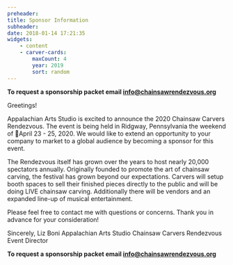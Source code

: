 ```yaml
---
preheader: 
title: Sponsor Information
subheader: 
date: 2018-01-14 17:21:35
widgets:
    - content
    - carver-cards:
        maxCount: 4
        year: 2019
        sort: random
---
```


**To request a sponsorship packet email info@chainsawrendezvous.org**

Greetings!

Appalachian Arts Studio is excited to announce the 2020 Chainsaw Carvers Rendezvous. The event is being held in Ridgway, Pennsylvania the weekend of April 23 - 25, 2020. We would like to extend an opportunity to your company to market to a global audience by becoming a sponsor for this event.

The Rendezvous itself has grown over the years to host nearly 20,000 spectators annually. Originally founded to promote the art of chainsaw carving, the festival has grown beyond our expectations. Carvers will setup booth spaces to sell their finished pieces directly to the public and will be doing LIVE chainsaw carving. Additionally there will be vendors and an expanded line-up of musical entertainment.

Please feel free to contact me with questions or concerns.
Thank you in advance for your consideration! 


Sincerely,
Liz Boni
Appalachian Arts Studio
Chainsaw Carvers Rendezvous Event Director


**To request a sponsorship packet email info@chainsawrendezvous.org**
